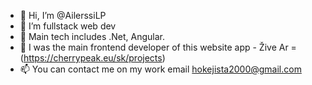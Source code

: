 - 👋 Hi, I’m @AilerssiLP
- 👀 I’m fullstack web dev
- 👀 Main tech includes .Net, Angular.
- 🌱  I was the main frontend developer of this website app - Žive Ar = (https://cherrypeak.eu/sk/projects)
- 📫 You can contact me on my work email hokejista2000@gmail.com

<!---
AilerssiLP/AilerssiLP is a ✨ special ✨ repository because its `README.md` (this file) appears on your GitHub profile.
You can click the Preview link to take a look at your changes.
--->
